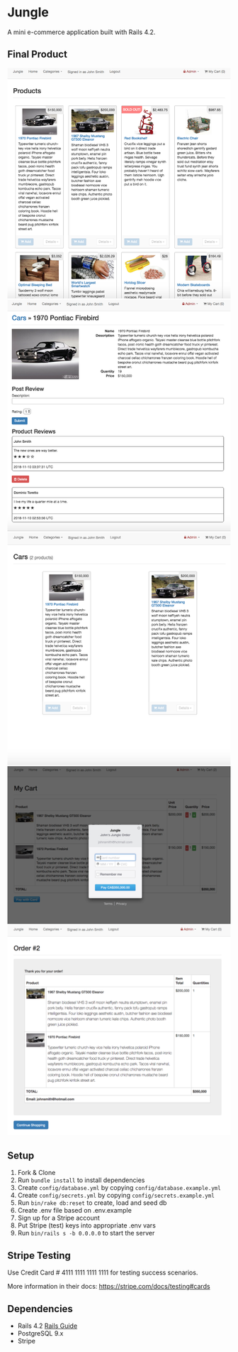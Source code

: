 # Jungle

A mini e-commerce application built with Rails 4.2.

## Final Product
!["This is the main page of Jungle!"](docs/Jungle-Index-Page.png)
!["This is the products/reviews page of Jungle!"](docs/Jungle-Product-Page.png)
!["This is the categories page of Jungle!"](docs/Jungle-Category-Page.png)
!["This is the cart/checkout page of Jungle!"](docs/Jungle-Cart-Checkout.png)
!["This is the order summary of Jungle!"](docs/Jungle-Order-Summary.png)


## Setup

1. Fork & Clone
2. Run `bundle install` to install dependencies
3. Create `config/database.yml` by copying `config/database.example.yml`
4. Create `config/secrets.yml` by copying `config/secrets.example.yml`
5. Run `bin/rake db:reset` to create, load and seed db
6. Create .env file based on .env.example
7. Sign up for a Stripe account
8. Put Stripe (test) keys into appropriate .env vars
9. Run `bin/rails s -b 0.0.0.0` to start the server

## Stripe Testing

Use Credit Card # 4111 1111 1111 1111 for testing success scenarios.

More information in their docs: <https://stripe.com/docs/testing#cards>

## Dependencies

* Rails 4.2 [Rails Guide](http://guides.rubyonrails.org/v4.2/)
* PostgreSQL 9.x
* Stripe
